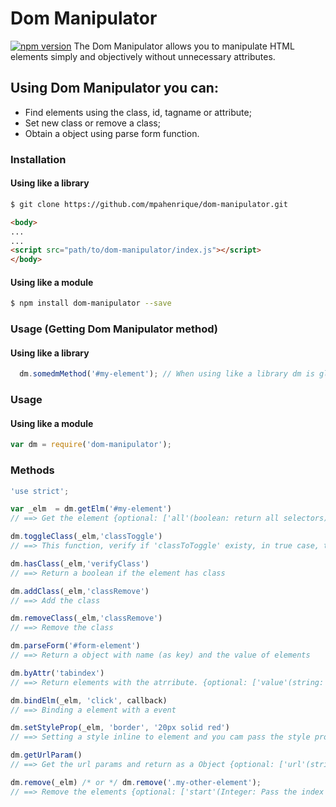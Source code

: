 # Dom Manipulator
[![npm version](https://badge.fury.io/js/dom-manipulator.svg)](https://badge.fury.io/js/dom-manipulator)
The Dom Manipulator allows you to manipulate HTML elements simply and objectively without unnecessary attributes. 

## Using Dom Manipulator you can:
  - Find elements using the class, id, tagname or attribute;
  - Set new class or remove a class;
  - Obtain a object using parse form function.

### Installation
#### Using like a library
```sh
$ git clone https://github.com/mpahenrique/dom-manipulator.git
```
```HTML
<body>
...
...
<script src="path/to/dom-manipulator/index.js"></script>
</body>
```

#### Using like a module
```sh
$ npm install dom-manipulator --save
```

### Usage (Getting Dom Manipulator method)
#### Using like a library
```js
  dm.somedmMethod('#my-element'); // When using like a library dm is global (window.dm)
```

### Usage
#### Using like a module
```js
var dm = require('dom-manipulator');
```

### Methods
```js
'use strict';

var _elm  = dm.getElm('#my-element')
// ==> Get the element {optional: ['all'(boolean: return all selectors), 'key'(integer: select the position), 'searchIn'(string: search the element inside a node)]}

dm.toggleClass(_elm,'classToggle')
// ==> This function, verify if 'classToToggle' existy, in true case, they remove the class, otherwise add the class

dm.hasClass(_elm,'verifyClass')
// ==> Return a boolean if the element has class

dm.addClass(_elm,'classRemove')
// ==> Add the class

dm.removeClass(_elm,'classRemove')
// ==> Remove the class

dm.parseForm('#form-element')
// ==> Return a object with name (as key) and the value of elements

dm.byAttr('tabindex')
// ==> Return elements with the atrribute. {optional: ['value'(string: search the attribute with the same value), 'elms(DOMObject: search elements with the attribute in a element father)']}

dm.bindElm(_elm, 'click', callback)
// ==> Binding a element with a event

dm.setStyleProp(_elm, 'border', '20px solid red')
// ==> Setting a style inline to element and you cam pass the style properties as a Object, like as: {'border': '2px solid yellow', 'margin-top': '20px', 'overflow':'auto'}. {optional: ['time'(integer: pass a time, in milliseconds, to call the callback), 'onFinish'(Function: A Callback)]}

dm.getUrlParam()
// ==> Get the url params and return as a Object {optional: ['url'(string: pass a url with params to get the Object return, by default they get window.location)]}

dm.remove(_elm) /* or */ dm.remove('.my-other-element');
// ==> Remove the elements {optional: ['start'(Integer: Pass the index to start the remove itens)]}

```